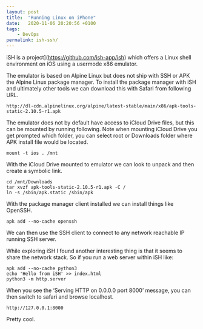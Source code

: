 ```yaml
---
layout: post
title:  "Running Linux on iPhone"
date:   2020-11-06 20:20:56 +0100
tags:
    - DevOps
permalink: ish-ssh/
---
```

iSH is a project](https://github.com/ish-app/ish) which offers a Linux shell environment on iOS using a usermode x86 emulator.

The emulator is based on Alpine Linux but does not ship with SSH or APK the Alpine Linux package manager. To install the package manager with iSH and ultimately other tools we can download this with Safari from following URL.

```
http://dl-cdn.alpinelinux.org/alpine/latest-stable/main/x86/apk-tools-static-2.10.5-r1.apk
```

The emulator does not by default have access to iCloud Drive files, but this can be mounted by running following.  Note when mounting iCloud Drive you get prompted which folder,  you can select root or Downloads folder where APK install file would be located.

```
mount -t ios . /mnt
```

With the iCloud Drive mounted to emulator we can look to unpack and then create a symbolic link.

```
cd /mnt/Downloads
tar xvzf apk-tools-static-2.10.5-r1.apk -C /
ln -s /sbin/apk.static /sbin/apk
```

With the package manager client installed we can install things like OpenSSH.

```
apk add --no-cache openssh 
```

We can then use the SSH client to connect to any network reachable IP running SSH server.

While exploring iSH I found another interesting thing is that it seems to share the network stack.  So if you run a web server within iSH like:

```
apk add --no-cache python3
echo 'Hello from iSH' >> index.html
python3 -m http.server
```

When you see the ‘Serving HTTP on 0.0.0.0 port 8000’ message, you can then switch to safari and browse localhost.

```
http://127.0.0.1:8000
```

Pretty cool.